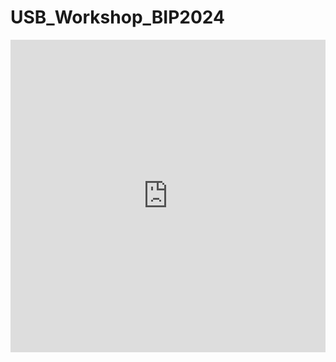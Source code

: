 # USB_Workshop_BIP2024

<iframe src="https://digipad.app/p/692546/beeb81d36d8dc" frameborder="0" width="100%" height="500"></iframe>

